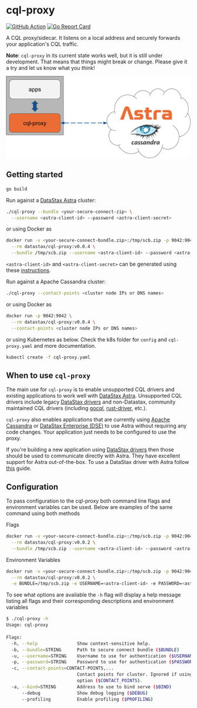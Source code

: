 # cql-proxy

[![GitHub Action](https://github.com/datastax/cql-proxy/actions/workflows/test.yml/badge.svg)](https://github.com/datastax/cql-proxy/actions/workflows/test.yml) [![Go Report Card](https://goreportcard.com/badge/github.com/datastax/cql-proxy)](https://goreportcard.com/report/github.com/datastax/cql-proxy)

A CQL proxy/sidecar. It listens on a local address and securely forwards your application's CQL traffic.

**Note**: `cql-proxy` in its current state works well, but it is still under development. That means
that things might break or change. Please give it a try and let us know what you think!

![cql-proxy](cql-proxy.png)

## Getting started

```sh
go build
```

Run against a [DataStax Astra][astra] cluster:

```sh
./cql-proxy --bundle <your-secure-connect-zip> \
  --username <astra-client-id> --password <astra-client-secret>
```

or using Docker as

```sh
docker run -v <your-secure-connect-bundle.zip>:/tmp/scb.zip -p 9042:9042 \
  --rm datastax/cql-proxy:v0.0.4 \
  --bundle /tmp/scb.zip --username <astra-client-id> --password <astra-client-secret>
```

`<astra-client-id>` and `<astra-client-secret>` can be generated using these [instructions].

Run against a Apache Cassandra cluster:

```sh
./cql-proxy --contact-points <cluster node IPs or DNS names>
```

or using Docker as

```sh
docker run -p 9042:9042 \
  --rm datastax/cql-proxy:v0.0.4 \
  --contact-points <cluster node IPs or DNS names>
```


or using Kubernetes as below. Check the k8s folder for `config` and `cql-proxy.yaml` and more documentation.

```sh
kubectl create -f cql-proxy.yaml
```

## When to use `cql-proxy`

The main use for `cql-proxy` is to enable unsupported CQL drivers and existing applications to work
well with [DataStax Astra][astra]. Unsupported CQL drivers include legacy [DataStax
drivers][drivers] and non-Datastax, community maintained CQL drivers (including [gocql],
[rust-driver], etc.). 

`cql-proxy` also enables applications that are currently using [Apache Cassandra][cassandra] or
[DataStax Enterprise (DSE)][dse] to use Astra without requiring any code changes.  Your application
just needs to be configured to use the proxy.

If you're building a new application using [DataStax drivers][drivers] then those should be used to
communicate directly with Astra. They have excellent support for Astra out-of-the-box. To use a
DataStax driver with Astra follow [this][driver-guide] guide.

## Configuration

To pass configuration to the cql-proxy both command line flags and environment variables can be used. Below are examples of
the same command using both methods

Flags

```sh
docker run -v <your-secure-connect-bundle.zip>:/tmp/scb.zip -p 9042:9042 \
  --rm datastax/cql-proxy:v0.0.2 \
  --bundle /tmp/scb.zip --username <astra-client-id> --password <astra-client-secret>
```

Environment Variables

```sh
docker run -v <your-secure-connect-bundle.zip>:/tmp/scb.zip -p 9042:9042  \
  --rm datastax/cql-proxy:v0.0.2 \
  -e BUNDLE=/tmp/scb.zip -e USERNAME=<astra-client-id> -e PASSWORD=<astra-client-secret>
```

To see what options are available the `-h` flag will display a help message listing all flags and their corresponding descriptions
and environment variables

```sh
$ ./cql-proxy -h
Usage: cql-proxy

Flags:
  -h, --help               Show context-sensitive help.
  -b, --bundle=STRING      Path to secure connect bundle ($BUNDLE)
  -u, --username=STRING    Username to use for authentication ($USERNAME)
  -p, --password=STRING    Password to use for authentication ($PASSWORD)
  -c, --contact-points=CONTACT-POINTS,...
                           Contact points for cluster. Ignored if using the bundle path
                           option ($CONTACT_POINTS).
  -a, --bind=STRING        Address to use to bind serve ($BIND)
      --debug              Show debug logging ($DEBUG)
      --profiling          Enable profiling ($PROFILING)
```

[astra]: https://astra.datastax.com/
[instructions]: https://docs.datastax.com/en/astra/docs/manage-application-tokens.html
[gocql]: https://github.com/gocql/gocql
[rust-driver]: https://github.com/scylladb/scylla-rust-driver
[driver-guide]: https://docs.datastax.com/en/astra/docs/connecting-to-astra-databases-using-datastax-drivers.html
[cassandra]: https://cassandra.apache.org/
[dse]: https://www.datastax.com/products/datastax-enterprise
[drivers]: https://docs.datastax.com/en/driver-matrix/doc/driver_matrix/common/driverMatrix.html

